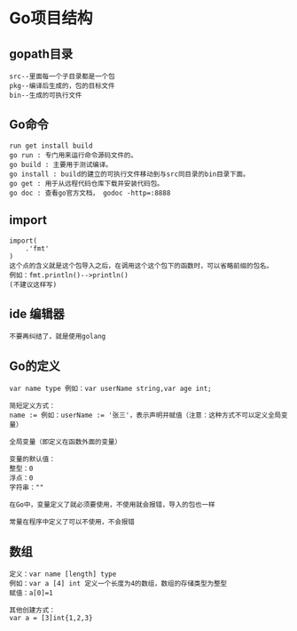 # Go项目结构  
## gopath目录  
    src--里面每一个子目录都是一个包  
    pkg--编译后生成的，包的目标文件  
    bin--生成的可执行文件  
## Go命令
    run get install build
    go run : 专门用来运行命令源码文件的。
    go build : 主要用于测试编译。
    go install : build的建立的可执行文件移动到与src同目录的bin目录下面。
    go get : 用于从远程代码仓库下载并安装代码包。
    go doc : 查看go官方文档， godoc -http=:8888
## import
    import(
        .'fmt'
    )
    这个点的含义就是这个包导入之后，在调用这个这个包下的函数时，可以省略前缀的包名。  
    例如：fmt.println()-->println()
    (不建议这样写)
## ide 编辑器
    不要再纠结了，就是使用golang

## Go的定义
    var name type 例如：var userName string,var age int;

    简短定义方式：
    name := 例如：userName := '张三'，表示声明并赋值（注意：这种方式不可以定义全局变量）

    全局变量（即定义在函数外面的变量）

    变量的默认值：
    整型：0
    浮点：0
    字符串：""

    在Go中，变量定义了就必须要使用，不使用就会报错，导入的包也一样

    常量在程序中定义了可以不使用，不会报错  

## 数组
    定义：var name [length] type 
    例如：var a [4] int 定义一个长度为4的数组，数组的存储类型为整型
    赋值：a[0]=1

    其他创建方式：
    var a = [3]int{1,2,3}


